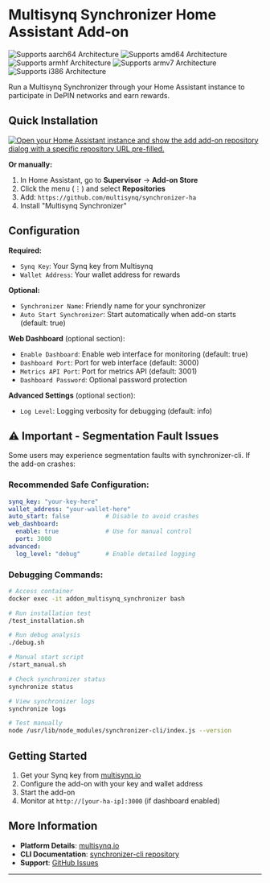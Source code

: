 # Multisynq Synchronizer Home Assistant Add-on

![Supports aarch64 Architecture][aarch64-shield]
![Supports amd64 Architecture][amd64-shield]
![Supports armhf Architecture][armhf-shield]
![Supports armv7 Architecture][armv7-shield]
![Supports i386 Architecture][i386-shield]

Run a Multisynq Synchronizer through your Home Assistant instance to participate in DePIN networks and earn rewards.

## Quick Installation

[![Open your Home Assistant instance and show the add add-on repository dialog with a specific repository URL pre-filled.](https://my.home-assistant.io/badges/supervisor_add_addon_repository.svg)](https://my.home-assistant.io/redirect/supervisor_add_addon_repository/?repository_url=https%3A%2F%2Fgithub.com%2Fmultisynq%2Fsynchronizer-ha)

**Or manually:**
1. In Home Assistant, go to **Supervisor** → **Add-on Store**
2. Click the menu (⋮) and select **Repositories**
3. Add: `https://github.com/multisynq/synchronizer-ha`
4. Install "Multisynq Synchronizer"

## Configuration

**Required:**
- `Synq Key`: Your Synq key from Multisynq
- `Wallet Address`: Your wallet address for rewards

**Optional:**
- `Synchronizer Name`: Friendly name for your synchronizer
- `Auto Start Synchronizer`: Start automatically when add-on starts (default: true)

**Web Dashboard** (optional section):
- `Enable Dashboard`: Enable web interface for monitoring (default: true)
- `Dashboard Port`: Port for web interface (default: 3000)
- `Metrics API Port`: Port for metrics API (default: 3001)
- `Dashboard Password`: Optional password protection

**Advanced Settings** (optional section):
- `Log Level`: Logging verbosity for debugging (default: info)

## ⚠️ Important - Segmentation Fault Issues

Some users may experience segmentation faults with synchronizer-cli. If the add-on crashes:

### Recommended Safe Configuration:
```yaml
synq_key: "your-key-here"
wallet_address: "your-wallet-here"
auto_start: false          # Disable to avoid crashes
web_dashboard:
  enable: true             # Use for manual control
  port: 3000
advanced:
  log_level: "debug"       # Enable detailed logging
```

### Debugging Commands:
```bash
# Access container
docker exec -it addon_multisynq_synchronizer bash

# Run installation test
/test_installation.sh

# Run debug analysis
./debug.sh

# Manual start script
/start_manual.sh

# Check synchronizer status
synchronize status

# View synchronizer logs
synchronize logs

# Test manually
node /usr/lib/node_modules/synchronizer-cli/index.js --version
```

## Getting Started

1. Get your Synq key from [multisynq.io](https://multisynq.io)
2. Configure the add-on with your key and wallet address
3. Start the add-on
4. Monitor at `http://[your-ha-ip]:3000` (if dashboard enabled)

## More Information

- **Platform Details**: [multisynq.io](https://multisynq.io)
- **CLI Documentation**: [synchronizer-cli repository](https://github.com/multisynq/synchronizer-cli)
- **Support**: [GitHub Issues](https://github.com/multisynq/synchronizer-ha/issues)

---

[aarch64-shield]: https://img.shields.io/badge/aarch64-yes-green.svg
[amd64-shield]: https://img.shields.io/badge/amd64-yes-green.svg
[armhf-shield]: https://img.shields.io/badge/armhf-yes-green.svg
[armv7-shield]: https://img.shields.io/badge/armv7-yes-green.svg
[i386-shield]: https://img.shields.io/badge/i386-yes-green.svg
